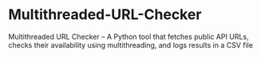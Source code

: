 # Multithreaded-URL-Checker
Multithreaded URL Checker – A Python tool that fetches public API URLs, checks their availability using multithreading, and logs results in a CSV file
